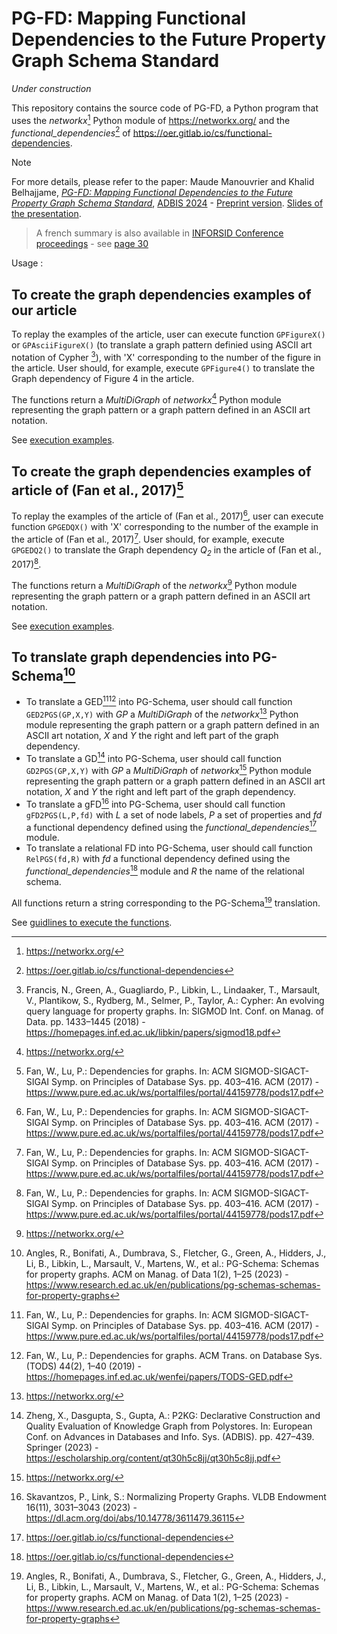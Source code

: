 # PG-FD: Mapping Functional Dependencies to the Future Property Graph Schema Standard
*Under construction*

This repository contains the source code of PG-FD, a Python program that uses the *networkx*[^1] Python module of https://networkx.org/ and the *functional_dependencies*[^2] of https://oer.gitlab.io/cs/functional-dependencies.

>[!NOTE] 
For more details, please refer to the paper: Maude Manouvrier and Khalid Belhajjame, [*PG-FD: Mapping Functional Dependencies to the Future Property Graph Schema Standard*](https://link.springer.com/chapter/10.1007/978-3-031-70626-4_4), [ADBIS 2024](https://conferences.sigappfr.org/adbis2024/) - [Preprint version](https://hal.science/hal-04679790). [Slides of the presentation](https://github.com/MaudeManouvrier/PG-FD/blob/main/PGFD_Slides_ADBIS2024.pdf).
>
>A french summary is also available in [INFORSID Conference proceedings](https://inforsid2025.sciencesconf.org/) - see [page 30](https://inforsid2025.sciencesconf.org/data/pages/actesINFORSID25_v10.pdf)


Usage :

## To create the graph dependencies examples of our article 
To replay the examples of the article, user can execute function `GPFigureX()` or `GPAsciiFigureX()` (to translate a graph pattern definied using ASCII art notation of Cypher [^3]), with 'X' corresponding to the number of the figure in the article. User should, for example, execute `GPFigure4()` to translate the Graph dependency of Figure 4 in the article.

The functions return a *MultiDiGraph* of *networkx*[^1] Python module representing the graph pattern or a graph pattern defined in an ASCII art notation.

See [execution examples](https://github.com/MaudeManouvrier/PG-FD/blob/main/src/sampleResults.md).

##  To create the graph dependencies examples of article of (Fan et al., 2017)[^5]
To replay the examples of the article of (Fan et al., 2017)[^5], user can execute function `GPGEDQX()` with 'X' corresponding to the number of the example in the article of (Fan et al., 2017)[^5]. User should, for example, execute `GPGEDQ2()` to translate the Graph dependency *Q<sub>2</sub>* in the article of (Fan et al., 2017)[^5].

The functions return a *MultiDiGraph* of the *networkx*[^1] Python module representing the graph pattern or a graph pattern defined in an ASCII art notation.

See [execution examples](https://github.com/MaudeManouvrier/PG-FD/blob/main/src/sampleResults.md).

## To translate graph dependencies into PG-Schema[^4]
* To translate a GED[^5][^6] into PG-Schema, user should call function `GED2PGS(GP,X,Y)` with *GP* a *MultiDiGraph* of the *networkx*[^1] Python module representing the graph pattern or a graph pattern defined in an ASCII art notation, *X* and *Y* the right and left part of the graph dependency.
* To translate a GD[^8] into PG-Schema, user should call function `GD2PGS(GP,X,Y)` with *GP* a *MultiDiGraph* of *networkx*[^1] Python module representing the graph pattern or a graph pattern defined in an ASCII art notation, *X* and *Y* the right and left part of the graph dependency.
* To translate a gFD[^7] into PG-Schema, user should call function `gFD2PGS(L,P,fd)` with *L* a set of node labels, *P* a set of properties and *fd* a functional dependency defined using the *functional_dependencies*[^2] module.
* To translate a relational FD into PG-Schema, user should call function `RelPGS(fd,R)` with *fd* a functional dependency defined using the *functional_dependencies*[^2] module and *R* the name of the relational schema.

All functions return a string corresponding to the PG-Schema[^4] translation.

See [guidlines to execute the functions](https://github.com/MaudeManouvrier/PG-FD/blob/main/src/ToExecuteThePrototype.md).

[^1]: https://networkx.org/
[^2]: https://oer.gitlab.io/cs/functional-dependencies
[^3]: Francis, N., Green, A., Guagliardo, P., Libkin, L., Lindaaker, T., Marsault, V., Plantikow, S., Rydberg, M., Selmer, P., Taylor, A.: Cypher: An evolving query language for property graphs. In: SIGMOD Int. Conf. on Manag. of Data. pp. 1433–1445 (2018) - https://homepages.inf.ed.ac.uk/libkin/papers/sigmod18.pdf
[^4]: Angles, R., Bonifati, A., Dumbrava, S., Fletcher, G., Green, A., Hidders, J., Li, B., Libkin, L., Marsault, V., Martens, W., et al.: PG-Schema: Schemas for property
graphs. ACM on Manag. of Data 1(2), 1–25 (2023) - https://www.research.ed.ac.uk/en/publications/pg-schemas-schemas-for-property-graphs
[^5]: Fan, W., Lu, P.: Dependencies for graphs. In: ACM SIGMOD-SIGACT-SIGAI Symp. on Principles of Database Sys. pp. 403–416. ACM (2017) - https://www.pure.ed.ac.uk/ws/portalfiles/portal/44159778/pods17.pdf
[^6]: Fan, W., Lu, P.: Dependencies for graphs. ACM Trans. on Database Sys. (TODS) 44(2), 1–40 (2019) - https://homepages.inf.ed.ac.uk/wenfei/papers/TODS-GED.pdf
[^7]: Skavantzos, P., Link, S.: Normalizing Property Graphs. VLDB Endowment 16(11), 3031–3043 (2023) - https://dl.acm.org/doi/abs/10.14778/3611479.36115
[^8]: Zheng, X., Dasgupta, S., Gupta, A.: P2KG: Declarative Construction and Quality Evaluation of Knowledge Graph from Polystores. In: European Conf. on Advances in Databases and Info. Sys. (ADBIS). pp. 427–439. Springer (2023) - https://escholarship.org/content/qt30h5c8jj/qt30h5c8jj.pdf






